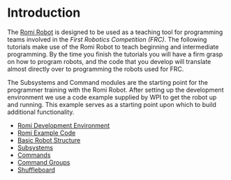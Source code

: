 # Introduction
The [Romi Robot](https://www.pololu.com/product/4022) is designed to be used as a teaching tool for programming teams involved in the <i>First Robotics Competition (FRC)</i>.  The following tutorials make use of the Romi Robot to teach beginning and intermediate programming.  By the time you finish the tutorials you will have a firm grasp on how to program robots, and the code that you develop will translate almost directly over to programming the robots used for FRC.

The Subsystems and Command modules are the starting point for the programmer training with the Romi Robot.  After setting up the development environment we use a code example supplied by WPI to get the robot up and running. This example serves as a starting point upon which to build additional functionality.

- [Romi Development Environment](romiDev.md)
- [Romi Example Code](romiExample.md)
- [Basic Robot Structure](romiStructure.md)
- [Subsystems](romiSubsystems.md)
- [Commands](romiCommands.md)
- [Command Groups](romiCommandGroups.md)
- [Shuffleboard](romiShuffleboard.md)